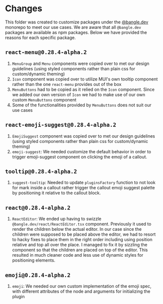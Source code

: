 # Changes

This folder was created to customize packages under the [@bangle.dev](https://github.com/bangle-io/bangle.dev) monorepo to meet our use cases. We are aware that all `@bangle.dev` packages are available as npm packages. Below we have provided the reasons for each specific package.

## `react-menu@0.28.4-alpha.2`

1. `MenuGroup` and `Menu` components were copied over to met our design guidelines (using styled components rather than plain css for custom/dynamic theming)
2. `Icon` component was copied over to utilize MUI's own tooltip component rather than the one `react-menu` provides out of the box
3. `MenuButtons` had to be copied as it relied on the `Icon` component. Since we added our own version of `Icon` we had to make use of our own custom `MenuButtons` component
4. Some of the functionalities provided by `MenuButtons` does not suit our use cases

## `react-emoji-suggest@0.28.4-alpha.2`

1. `EmojiSuggest` component was copied over to met our design guidelines (using styled components rather than plain css for custom/dynamic theming)
2. `emoji-suggest`: We needed customize the default behavior in order to trigger emoji-suggest component on clicking the emoji of a callout.

## `tooltip@0.28.4-alpha.2`

1. `suggest-tooltip`: Needed to update `pluginsFactory` function to not look for mark inside a callout rather trigger the callout emoji suggest palette by positioning it relative to the callout block.

## `react@0.28.4-alpha.2`

1. `ReactEditor`: We ended up having to swizzle `@bangle.dev/react/ReactEditor.tsx` component. Previously it used to render the children below the actual editor. In our case since the children were supposed to be placed above the editor, we had to resort to hacky fixes to place them in the right order including using position relative and top all over the place. I managed to fix it by sizzling the component so that the children are placed on top of the editor. This resulted in much cleaner code and less use of dynamic styles for positioning elements.

## `emoji@0.28.4-alpha.2`

1. `emoji`: We needed our own custom implementation of the emoji spec, with different attributes of the node and arguments for initializing the plugin